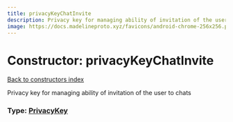 ```yaml
---
title: privacyKeyChatInvite
description: Privacy key for managing ability of invitation of the user to chats
image: https://docs.madelineproto.xyz/favicons/android-chrome-256x256.png
---
```

# Constructor: privacyKeyChatInvite  
[Back to constructors index](index.md)



Privacy key for managing ability of invitation of the user to chats




### Type: [PrivacyKey](../types/PrivacyKey.md)


